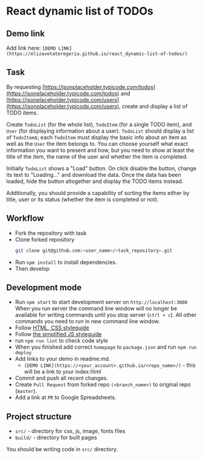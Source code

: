 # React dynamic list of TODOs

## Demo link

Add link here: `[DEMO LINK](https://elizavetateregeria.github.io/react_dynamic-list-of-todos/)`


## Task 

By requesting [https://jsonplaceholder.typicode.com/todos](https://jsonplaceholder.typicode.com/todos) and [https://jsonplaceholder.typicode.com/users](https://jsonplaceholder.typicode.com/users), create and display a list of TODO items.

Create `TodoList` (for the whole list), `TodoItem` (for a single TODO item), and `User` (for displaying information about a user). `TodoList` should display a list of `TodoItem`s; each `TodoItem` must display the basic info about an item as well as the `User` the item belongs to. You can choose yourself what exact information you want to present and how, but you need to show at least the title of the item, the name of the user and whether the item is completed.

Initially `TodoList` shows a "Load" button. On click disable the button, change its text to "Loading..." and download the data. Once the data has been loaded, hide the button altogether and display the TODO items instead.

Additionally, you should provide a capability of sorting the items either by title, user or its status (whether the item is completed or not).

## Workflow

- Fork the repository with task
- Clone forked repository 
    ```bash
    git clone git@github.com:<user_name>/<task_repository>.git
    ```
- Run `npm install` to install dependencies.
- Then develop

## Development mode 

- Run `npm start` to start development server on `http://localhost:3000`
    When you run server the command line window will no longer be available for 
    writing commands until you stop server (`ctrl + c`). All other commands you 
    need to run in new command line window.
- Follow [HTML, CSS styleguide](https://mate-academy.github.io/style-guides/htmlcss.html)
- Follow [the simplified JS styleguide](https://mate-academy.github.io/style-guides/javascript-standard-modified)
- run `npm run lint` to check code style
- When you finished add correct `homepage` to `package.json` and run `npm run deploy` 
- Add links to your demo in readme.md.
  - `[DEMO LINK](https://<your_account>.github.io/<repo_name>/)` - this will be a 
  link to your index.html
- Commit and push all recent changes.
- Create `Pull Request` from forked repo `(<branch_name>)` to original repo 
(`master`).
- Add a link at `PR` to Google Spreadsheets.

## Project structure

- `src/` - directory for css, js, image, fonts files
- `build/` - directory for built pages

You should be writing code in `src/` directory.
